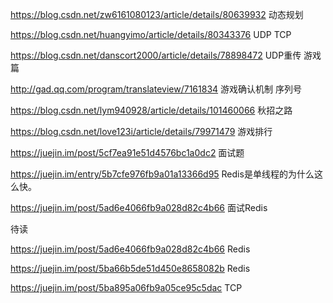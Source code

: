 https://blog.csdn.net/zw6161080123/article/details/80639932 动态规划

https://blog.csdn.net/huangyimo/article/details/80343376   UDP TCP

https://blog.csdn.net/danscort2000/article/details/78898472   UDP重传 游戏篇

http://gad.qq.com/program/translateview/7161834  游戏确认机制 序列号

https://blog.csdn.net/lym940928/article/details/101460066 秋招之路

https://blog.csdn.net/love123i/article/details/79971479 游戏排行


https://juejin.im/post/5cf7ea91e51d4576bc1a0dc2 面试题

https://juejin.im/entry/5b7cfe976fb9a01a13366d95 Redis是单线程的为什么这么快。

https://juejin.im/post/5ad6e4066fb9a028d82c4b66 面试Redis

待读

https://juejin.im/post/5ad6e4066fb9a028d82c4b66  Redis

https://juejin.im/post/5ba66b5de51d450e8658082b Redis

https://juejin.im/post/5ba895a06fb9a05ce95c5dac TCP
